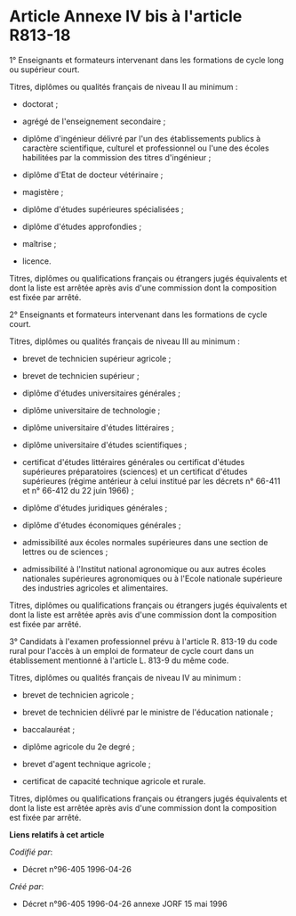 # Article Annexe IV bis à l'article R813-18

1° Enseignants et formateurs intervenant dans les formations de cycle long ou supérieur court.

Titres, diplômes ou qualités français de niveau II au minimum :

- doctorat ;

- agrégé de l'enseignement secondaire ;

- diplôme d'ingénieur délivré par l'un des établissements publics à caractère scientifique, culturel et professionnel ou
l'une des écoles habilitées par la commission des titres d'ingénieur ;

- diplôme d'Etat de docteur vétérinaire ;

- magistère ;

- diplôme d'études supérieures spécialisées ;

- diplôme d'études approfondies ;

- maîtrise ;

- licence.

Titres, diplômes ou qualifications français ou étrangers jugés équivalents et dont la liste est arrêtée après avis d'une
commission dont la composition est fixée par arrêté.

2° Enseignants et formateurs intervenant dans les formations de cycle court.

Titres, diplômes ou qualités français de niveau III au minimum :

- brevet de technicien supérieur agricole ;

- brevet de technicien supérieur ;

- diplôme d'études universitaires générales ;

- diplôme universitaire de technologie ;

- diplôme universitaire d'études littéraires ;

- diplôme universitaire d'études scientifiques ;

- certificat d'études littéraires générales ou certificat d'études supérieures préparatoires (sciences) et un certificat
d'études supérieures (régime antérieur à celui institué par les décrets n° 66-411 et n° 66-412 du 22 juin 1966) ;

- diplôme d'études juridiques générales ;

- diplôme d'études économiques générales ;

- admissibilité aux écoles normales supérieures dans une section de lettres ou de sciences ;

- admissibilité à l'Institut national agronomique ou aux autres écoles nationales supérieures agronomiques ou à l'Ecole
nationale supérieure des industries agricoles et alimentaires.

Titres, diplômes ou qualifications français ou étrangers jugés équivalents et dont la liste est arrêtée après avis d'une
commission dont la composition est fixée par arrêté.

3° Candidats à l'examen professionnel prévu à l'article R. 813-19 du code rural pour l'accès à un emploi de formateur de
cycle court dans un établissement mentionné à l'article L. 813-9 du même code.

Titres, diplômes ou qualités français de niveau IV au minimum :

- brevet de technicien agricole ;

- brevet de technicien délivré par le ministre de l'éducation nationale ;

- baccalauréat ;

- diplôme agricole du 2e degré ;

- brevet d'agent technique agricole ;

- certificat de capacité technique agricole et rurale.

Titres, diplômes ou qualifications français ou étrangers jugés équivalents et dont la liste est arrêtée après avis d'une
commission dont la composition est fixée par arrêté.

**Liens relatifs à cet article**

_Codifié par_:

  - Décret n°96-405 1996-04-26

_Créé par_:

  - Décret n°96-405 1996-04-26 annexe JORF 15 mai 1996
